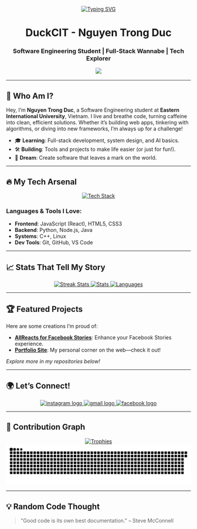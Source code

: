 <p align="center">
  <a href="#"><img src="https://readme-typing-svg.herokuapp.com?font=&size=30&duration=4000&pause=1000&color=00FA6F&center=true&vCenter=true&width=600&lines=Hey+there!+I'm+DuckCIT;Nguyen+Trong+Duc+-+Code+Craftsman" alt="Typing SVG" /></a>
</p>

<h1 align="center">DuckCIT - Nguyen Trong Duc</h1>
<h3 align="center">Software Engineering Student | Full-Stack Wannabe | Tech Explorer</h3>

<div align="center">
  <a href="#">
    <img  height="200" src="https://media.tenor.com/y2JXkY1pXkwAAAAM/cat-computer.gif" />
  </a>
</div>

---

## 🌌 Who Am I?
Hey, I’m **Nguyen Trong Duc**, a Software Engineering student at **Eastern International University**, Vietnam. I live and breathe code, turning caffeine into clean, efficient solutions. Whether it’s building web apps, tinkering with algorithms, or diving into new frameworks, I’m always up for a challenge!

- 🎓 **Learning**: Full-stack development, system design, and AI basics.
- 🛠️ **Building**: Tools and projects to make life easier (or just for fun!).
- 🌟 **Dream**: Create software that leaves a mark on the world.

---

## 🔥 My Tech Arsenal
<div align="center">
  <a href="#" title="Image click disabled">
    <img src="https://skillicons.dev/icons?i=js,py,java,cpp,html,css,nodejs,react,git,github,vscode,linux" height="50" alt="Tech Stack"/>
  </a>
</div>

### Languages & Tools I Love:
- **Frontend**: JavaScript (React), HTML5, CSS3  
- **Backend**: Python, Node.js, Java  
- **Systems**: C++, Linux  
- **Dev Tools**: Git, GitHub, VS Code  

---

## 📈 Stats That Tell My Story
<div align="center">
  <a href="#" title="Image click disabled">
    <img src="https://github-readme-streak-stats.herokuapp.com/?user=DuckCIT&theme=dracula&hide_border=true" alt="Streak Stats" height="200"/>
  </a>
  <a href="#" title="Image click disabled">
    <img src="https://github-readme-stats.vercel.app/api?username=DuckCIT&show_icons=true&theme=dracula&hide_border=true&include_all_commits=true" alt="Stats" height="200"/>
  </a>
  <a href="#" title="Image click disabled">
    <img src="https://github-readme-stats.vercel.app/api/top-langs?username=DuckCIT&layout=compact&theme=dracula&hide_border=true&langs_count=8" alt="Languages" height="200"/>
  </a>
</div>

---

## 🏆 Featured Projects
Here are some creations I’m proud of:
- **[AllReacts for Facebook Stories](https://github.com/duckcit/AllReacts-for-Facebook-Stories)**: Enhance your Facebook Stories experience.
- **[Portfolio Site](https://duckcit.me/)**: My personal corner on the web—check it out!

*Explore more in my repositories below!*

---

## 🌍 Let’s Connect!
<div align="center">
  <a href="https://www.instagram.com/tducisduck/" target="_blank">
    <img src="https://img.shields.io/static/v1?message=Instagram&logo=instagram&label=&color=E4405F&logoColor=white&labelColor=&style=for-the-badge" height="35" alt="instagram logo" />
  </a>
  <a href="mailto:duckcitvn@gmail.com" target="_blank">
    <img src="https://img.shields.io/static/v1?message=Gmail&logo=gmail&label=&color=D14836&logoColor=white&labelColor=&style=for-the-badge" height="35" alt="gmail logo" />
  </a>
  <a href="https://www.facebook.com/tducxD" target="_blank">
    <img src="https://img.shields.io/static/v1?message=Facebook&logo=facebook&label=&color=1877F2&logoColor=white&labelColor=&style=for-the-badge" height="35" alt="facebook logo" />
  </a>
</div>

---

## 🎨 Contribution Graph
<div align="center">
  <a href="#" title="Image click disabled">
    <img src="https://github-profile-trophy.vercel.app/?username=DuckCIT&theme=onedark&no-frame=true&margin-w=15" alt="Trophies"/>
  </a>
</div>

<a href="#" title="Image click disabled">
  <img src="https://raw.githubusercontent.com/DuckCIT/DuckCIT/output/snake.svg" alt="Snake Animation"/>
</a>

---

## 💡 Random Code Thought
> "Good code is its own best documentation." – Steve McConnell
